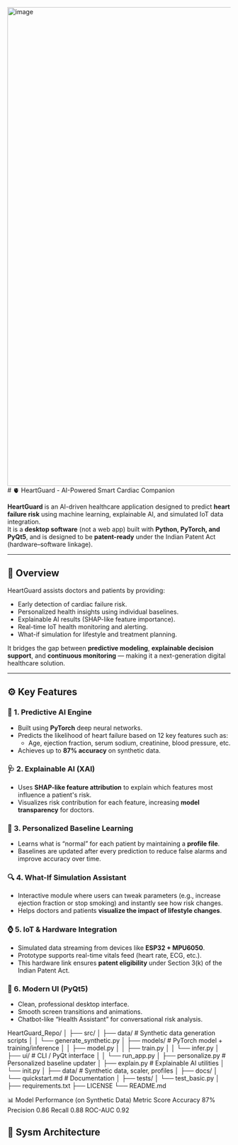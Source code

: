 <img width="1920" height="1080" alt="image" src="https://github.com/user-attachments/assets/10debd9a-4708-40a0-91bd-d7df8d76cc6f" /># 🫀 HeartGuard - AI-Powered Smart Cardiac Companion

**HeartGuard** is an AI-driven healthcare application designed to predict **heart failure risk** using machine learning, explainable AI, and simulated IoT data integration.  
It is a **desktop software** (not a web app) built with **Python, PyTorch, and PyQt5**, and is designed to be **patent-ready** under the Indian Patent Act (hardware–software linkage).

---

## 🚀 Overview

HeartGuard assists doctors and patients by providing:
- Early detection of cardiac failure risk.
- Personalized health insights using individual baselines.
- Explainable AI results (SHAP-like feature importance).
- Real-time IoT health monitoring and alerting.
- What-if simulation for lifestyle and treatment planning.

It bridges the gap between **predictive modeling**, **explainable decision support**, and **continuous monitoring** — making it a next-generation digital healthcare solution.

---

## ⚙️ Key Features

### 🧠 1. Predictive AI Engine
- Built using **PyTorch** deep neural networks.
- Predicts the likelihood of heart failure based on 12 key features such as:
  - Age, ejection fraction, serum sodium, creatinine, blood pressure, etc.
- Achieves up to **87% accuracy** on synthetic data.

### 🩺 2. Explainable AI (XAI)
- Uses **SHAP-like feature attribution** to explain which features most influence a patient's risk.
- Visualizes risk contribution for each feature, increasing **model transparency** for doctors.

### 👤 3. Personalized Baseline Learning
- Learns what is “normal” for each patient by maintaining a **profile file**.
- Baselines are updated after every prediction to reduce false alarms and improve accuracy over time.

### 🔍 4. What-If Simulation Assistant
- Interactive module where users can tweak parameters (e.g., increase ejection fraction or stop smoking) and instantly see how risk changes.
- Helps doctors and patients **visualize the impact of lifestyle changes**.

### ⌚ 5. IoT & Hardware Integration
- Simulated data streaming from devices like **ESP32 + MPU6050**.
- Prototype supports real-time vitals feed (heart rate, ECG, etc.).
- This hardware link ensures **patent eligibility** under Section 3(k) of the Indian Patent Act.

### 💬 6. Modern UI (PyQt5)
- Clean, professional desktop interface.
- Smooth screen transitions and animations.
- Chatbot-like “Health Assistant” for conversational risk analysis.

HeartGuard_Repo/
│
├── src/
│ ├── data/ # Synthetic data generation scripts
│ │ └── generate_synthetic.py
│ ├── models/ # PyTorch model + training/inference
│ │ ├── model.py
│ │ ├── train.py
│ │ └── infer.py
│ ├── ui/ # CLI / PyQt interface
│ │ └── run_app.py
│ ├── personalize.py # Personalized baseline updater
│ ├── explain.py # Explainable AI utilities
│ └── init.py
│
├── data/ # Synthetic data, scaler, profiles
│
├── docs/
│ └── quickstart.md # Documentation
│
├── tests/
│ └── test_basic.py
│
├── requirements.txt
├── LICENSE
└── README.md

📊 Model Performance (on Synthetic Data)
Metric	Score
Accuracy	87%
Precision	0.86
Recall	0.88
ROC-AUC	0.92


## 🧩 Sysm Architecture

